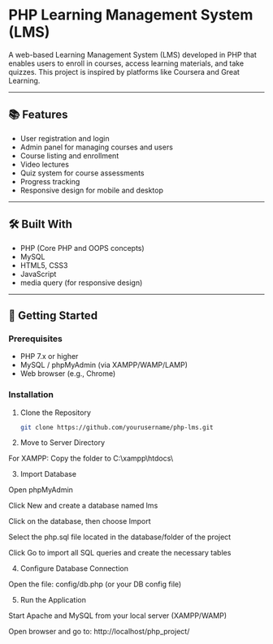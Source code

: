 # PHP Learning Management System (LMS)

A web-based Learning Management System (LMS) developed in PHP that enables users to enroll in courses, access learning materials, and take quizzes. This project is inspired by platforms like Coursera and Great Learning.

---

## 📚 Features

- User registration and login
- Admin panel for managing courses and users
- Course listing and enrollment
- Video lectures 
- Quiz system for course assessments
- Progress tracking
- Responsive design for mobile and desktop

---

## 🛠️ Built With

- PHP (Core PHP and OOPS concepts)
- MySQL
- HTML5, CSS3
- JavaScript
- media query (for responsive design)

---

## 🚀 Getting Started

### Prerequisites

- PHP 7.x or higher
- MySQL / phpMyAdmin (via XAMPP/WAMP/LAMP)
- Web browser (e.g., Chrome)

### Installation

1. Clone the Repository
   ```bash
   git clone https://github.com/yourusername/php-lms.git

2. Move to Server Directory

  For XAMPP: Copy the folder to C:\xampp\htdocs\

3. Import Database

  Open phpMyAdmin

  Click New and create a database named lms

  Click on the database, then choose Import

  Select the php.sql file located in the database/folder of the project

  Click Go to import all SQL queries and create the necessary tables

4. Configure Database Connection

  Open the file: config/db.php (or your DB config file)

 
5. Run the Application

  Start Apache and MySQL from your local server (XAMPP/WAMP)

  Open browser and go to: http://localhost/php_project/
